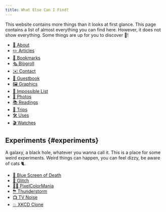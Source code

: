 ```yaml
---
title: What Else Can I Find?
---
```


This website contains more things than it looks at first glance. This page contains a list of almost everything you can find here. However, it does not show everything. Some things are up for you to discover 🧭!

<!--more-->

<div class='terms grid bold'>

- [🧁 About](/about/)
- [✏️ Articles](/articles/)
- [🔖 Bookmarks](/bookmarks/)
- [🗞️ Blogroll](/blogroll/)
- [✉️ Contact](/contact/)
- [📖 Guestbook](/guestbook/)
- [🖼️ Graphics](/graphics/)
- [🚀 Impossible List](/impossible-list/)
- [📸 Photos](/photos/)
- [📚 Readings](/readings/)
- [🚆 Trips](/trips/)
- [🛠 Uses](/uses/)
- [🎬 Watches](/watches/)

</div>

## Experiments {#experiments}

A galaxy, a black hole, whatever you wanna call it. This is a place for some weird experiments.
Weird things can happen, you can feel dizzy, be aware of cats 🐈. <span id='trigger' hidden title='Click here, NOW!'>Or they might bite you!</span>

<div id='experiments-list' class='terms grid bold'>

- [🔵 Blue Screen of Death](../minisites/bsod/)
- [📡 Glitch](../minisites/glitch/)
- [🏳️‍🌈 PixelColorMania](../minisites/pixelcolormania/)
- [⛈ Thunderstorm](../minisites/thunderstorm/)
- [📺 TV Noise](../minisites/tv-noise/)
- [💥 XKCD Clone](http://xkcd.hacdia.sh/)

</div>

<audio id="music" loop>
  <source src="https://cdn.hacdias.com/media/nyan-cat.mp3" type="audio/mpeg">
</audio>

<script>
const trigger = document.getElementById('trigger')
const experiments = document.getElementById('experiments-list')
const experimentsLinks = experiments.querySelectorAll('a')
const musicEl = document.getElementById('music')

trigger.hidden = false
musicEl.currentTime = 0
musicEl.load()

Array.from(experimentsLinks).forEach(el => {
  el.addEventListener('mouseenter', () => {
    if (experiments.classList.contains('nyan')) musicEl.play()
  })

  el.addEventListener('mouseleave', () => {
    if (experiments.classList.contains('nyan')) musicEl.pause()
  })
})

trigger.addEventListener('click', async () => {
  experiments.classList.toggle('nyan')
  trigger.classList.toggle('dn')
})
</script>
